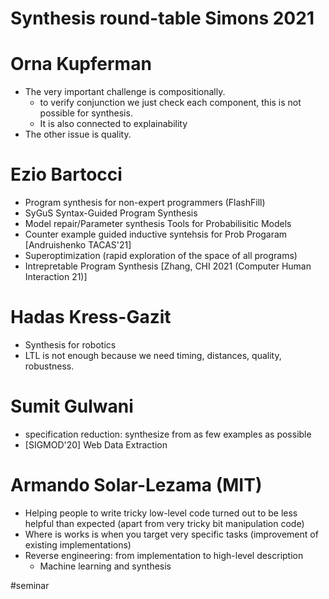 # Synthesis round-table Simons 2021

# Orna Kupferman

- The very important challenge is compositionally.
  - to verify conjunction we just check each component, this is not possible for
    synthesis.
  - It is also connected to explainability
- The other issue is quality.

# Ezio Bartocci

- Program synthesis for non-expert programmers (FlashFill)
- SyGuS Syntax-Guided Program Synthesis
- Model repair/Parameter synthesis Tools for Probabilisitic Models
- Counter example guided inductive syntehsis for Prob Progaram [Andruishenko TACAS'21]
- Superoptimization (rapid exploration of the space of all programs)
- Intrepretable Program Synthesis [Zhang, CHI 2021 (Computer Human Interaction 21)]

# Hadas Kress-Gazit

- Synthesis for robotics
- LTL is not enough because we need timing, distances, quality, robustness.

# Sumit Gulwani

- specification reduction: synthesize from as few examples as possible
- [SIGMOD'20] Web Data Extraction

# Armando Solar-Lezama (MIT)

- Helping people to write tricky low-level code turned out to be less helpful
  than expected (apart from very tricky bit manipulation code)
- Where is works is when you target very specific tasks (improvement of existing
  implementations)
- Reverse engineering: from implementation to high-level description
  - Machine learning and synthesis

#seminar
